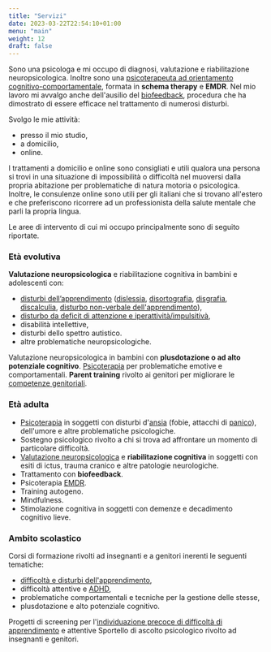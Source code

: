 ```yaml
---
title: "Servizi"
date: 2023-03-22T22:54:10+01:00
menu: "main"
weight: 12
draft: false
---
```


Sono una psicologa e mi occupo di diagnosi, valutazione e riabilitazione neuropsicologica. Inoltre sono una [psicoterapeuta ad orientamento cognitivo-comportamentale](/blog/come-funziona-la-psicoterapia-cognitivo-comportamentale), formata in **schema therapy** e **EMDR**. Nel mio lavoro mi avvalgo anche dell'ausilio del [biofeedback](/blog/cose-il-biofeedback-quando-e-utile), procedura che ha dimostrato di essere efficace nel trattamento di numerosi disturbi.

Svolgo le mie attività:

* presso il mio studio,
* a domicilio,
* online.

I trattamenti a domicilio e online sono consigliati e utili qualora una persona si trovi in una situazione di impossibilità o difficoltà nel muoversi dalla propria abitazione per problematiche di natura motoria o psicologica. Inoltre, le consulenze online sono utili per gli italiani che si trovano all'estero e che preferiscono ricorrere ad un professionista della salute mentale che parli la propria lingua.

Le aree di intervento di cui mi occupo principalmente sono di seguito riportate.

### Età evolutiva

**Valutazione neuropsicologica** e riabilitazione cognitiva in bambini e adolescenti con:

* [disturbi dell’apprendimento](/blog/disturbi-specifici-dellapprendimento-limportanza-della-valutazione) ([dislessia](/blog/cose-la-dislessia), [disortografia](/blog/quando-scrivere-e-un-problema-la-disortografia), [disgrafia](/blog/quando-scrivere-e-il-problema-la-disgrafia), [discalculia](/blog/cose-la-discalculia), [disturbo non-verbale dell'apprendimento](/blog/il-disturbo-non-verbale-dellapprendimento)),
* [disturbo da deficit di attenzione e iperattività/impulsitivà](/blog/disturbo-da-deficit-di-attenzione-e-iperattivita-impulsivita),
* disabilità intellettive,
* disturbi dello spettro autistico.
* altre problematiche neuropsicologiche.

Valutazione neuropsicologica in bambini con **plusdotazione o ad alto potenziale cognitivo**.
[Psicoterapia](/blog/principali-aspetti-dellapproccio-cognitivo-comportamentale-applicato-al-bambino) per problematiche emotive e comportamentali.
**Parent training** rivolto ai genitori per migliorare le [competenze genitoriali](/blog/le-competenze-genitoriali).

### ​​​Età adulta

* [Psicoterapia](/blog/come-funziona-la-psicoterapia-cognitivo-comportamentale) in soggetti con disturbi d'[ansia](/blog/ansia-quando-il-sintomo-diventa-disturbo) (fobie, attacchi di [panico](/blog/perche-l-attacco-di-panico-si-verifica-in-determinati-contesti)), dell'umore e altre problematiche psicologiche.
* Sostegno psicologico rivolto a chi si trova ad affrontare un momento di particolare difficoltà.
* [Valutazione neuropsicologica](/blog/cose-la-valutazione-neuropsicologica) e **riabilitazione cognitiva** in soggetti con esiti di ictus, trauma cranico e altre patologie neurologiche.
* Trattamento con **biofeedback**.
* Psicoterapia [EMDR](/blog/cose-lemdr-e-perche-e-utile).
* Training autogeno.
* Mindfulness.
* Stimolazione cognitiva in soggetti con demenze e decadimento cognitivo lieve.

### Ambito scolastico

Corsi di formazione rivolti ad insegnanti e a genitori inerenti le seguenti tematiche:

* [difficoltà e disturbi dell'apprendimento](/blog/difficolta-e-disturbo-specifico-dellapprendimento-due-concetti-distinti),
* difficoltà attentive e [ADHD](/blog/disturbo-da-deficit-di-attenzione-e-iperattivita-impulsivita),
* problematiche comportamentali e tecniche per la gestione delle stesse,
* plusdotazione e alto potenziale cognitivo.

Progetti di screening per l'[individuazione precoce di difficoltà di apprendimento](/blog/limportanza-della-prevenzione-delle-difficolta-di-apprendimento) e attentive
Sportello di ascolto psicologico rivolto ad insegnanti e genitori.
